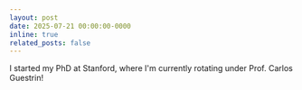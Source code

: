 ```yaml
---
layout: post
date: 2025-07-21 00:00:00-0000
inline: true
related_posts: false
---
```


I started my PhD at Stanford, where I'm currently rotating under Prof. Carlos Guestrin!